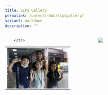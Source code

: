 ```yaml
---
title: SLPS Gallery
permalink: /parents-hub/slpsgallery/
variant: markdown
description: ""
---
```

<a href="https://photos.app.goo.gl/ycdYGgRhzVYyqHwH7">
				<img align="right" style="width:200px" src="/images/Recognition_Day__2.png"></a><table>
	<tbody>
		<tr>
		<td>
			<a href="https://photos.app.goo.gl/mJGdALhZY9YKPgQU6">
				<img style="width:200px" align="left" src="/images/_MG_0006.JPG">
			</a></td></tr>
		<tr>
			
		</tr>
</tbody></table>